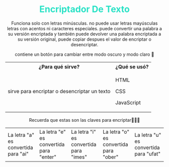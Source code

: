 <h1 align="center" style="color: #2be2c6";>Encriptador De Texto</h1>
<p align="center"> Funciona solo con letras minúsculas. no puede usar letras mayúsculas letras con acentos ni caracteres especiales. puede convertir una palabra a su versión encriptada y también puede devolver una palabra encriptada a su versión original, puede copiar despues el valor de encriptar o desencriptar.</p>
<p align="center"> contiene un botón para cambiar entre modo oscuro y modo claro 🔦</p>
<div align="center">
  <table>
    <tr>
      <th>¿Para qué sirve?</th>
      <th>¿Qué se usó?</th>
    </tr>
    <tr>
      <td>sirve para encriptar o desencriptar un texto</td>
      <td><p>HTML</p><p>CSS</p><p>JavaScript</p></td>
    </tr>
  </tr>
  </table>
</div>
<p align="center"> Recuerda que estas son las claves para encriptar✍🏻✅</p>
<table align="center">
  <tr>
    <td>La letra "a" es convertida para "ai"</td>
    <td>La letra "e" es convertida para "enter"</td>
    <td>La letra "i" es convertida para "imes"</td>
    <td>La letra "o" es convertida para "ober"</td>
    <td>La letra "u" es convertida para "ufat"</td>
  </tr>
</table>
